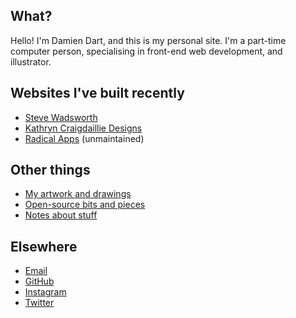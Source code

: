 ## What?

Hello! I'm Damien Dart, and this is my personal site. I'm a part-time
computer person, specialising in front-end web development, and
illustrator.

## Websites I've built recently

  - [Steve Wadsworth][1]
  - [Kathryn Craigdaillie Designs][2]
  - [Radical Apps][3] (unmaintained)

[1]: <https://www.stevewadsworth.co.uk/>
[2]: <https://www.kathryncraigdaillie.co.uk/>
[3]: <http://www.radicalapps.co.uk/>

## Other things

  - [My artwork and drawings][4]
  - [Open-source bits and pieces][5]
  - [Notes about stuff][6]

[4]: <https://www.robotinaponcho.net/art/>
[5]: <https://www.robotinaponcho.net/git/>
[6]: <https://www.robotinaponcho.net/notes/>

## Elsewhere

  - [Email][7]
  - [GitHub][8]
  - [Instagram][9]
  - [Twitter][10]

[7]: <mailto:damiendart@pobox.com>
[8]: <https://github.com/damiendart>
[9]: <https://instagram.com/damiendart>
[10]: <https://twitter.com/damiendart>
